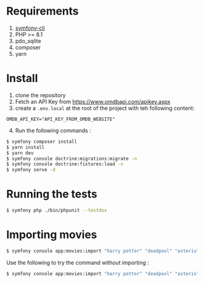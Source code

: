 Requirements
============

1. [symfony-cli](https://symfony.com/download)
2. PHP >= 8.1
3. pdo_sqlite
4. composer
5. yarn

Install
=======

1. clone the repository
2. Fetch an API Key from https://www.omdbapi.com/apikey.aspx
3. create a `.env.local` at the root of the project with teh following content:
```dotenv
OMDB_API_KEY="API_KEY_FROM_OMDB_WEBSITE"
```
4. Run the following commands :

```bash
$ symfony composer install
$ yarn install
$ yarn dev
$ symfony console doctrine:migrations:migrate -n
$ symfony console doctrine:fixtures:load -n
$ symfony serve -d
```

Running the tests
=================

```bash
$ symfony php ./bin/phpunit --testdox
```

Importing movies
================

```bash
$ symfony console app:movies:import "harry potter" "deadpool" "asterix" "avatar" tt123456
```

Use the following to try the command without importing :
```bash
$ symfony console app:movies:import "harry potter" "deadpool" "asterix" "avatar" tt123456 --dry-run
```
